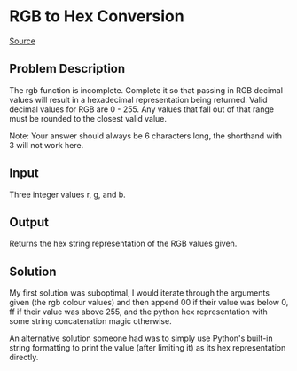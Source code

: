 # RGB to Hex Conversion

[Source](https://www.codewars.com/kata/513e08acc600c94f01000001)

## Problem Description

The rgb function is incomplete. Complete it so that passing in RGB decimal values will result in a hexadecimal representation being returned. Valid decimal values for RGB are 0 - 255. Any values that fall out of that range must be rounded to the closest valid value.

Note: Your answer should always be 6 characters long, the shorthand with 3 will not work here.

## Input

Three integer values r, g, and b.

## Output

Returns the hex string representation of the RGB values given.

## Solution

My first solution was suboptimal, I would iterate through the arguments given (the rgb colour values) and then append 00 if their value was below 0, ff if their value was above 255, and the python hex representation with some string concatenation magic otherwise.

An alternative solution someone had was to simply use Python's built-in string formatting to print the value (after limiting it) as its hex representation directly.
